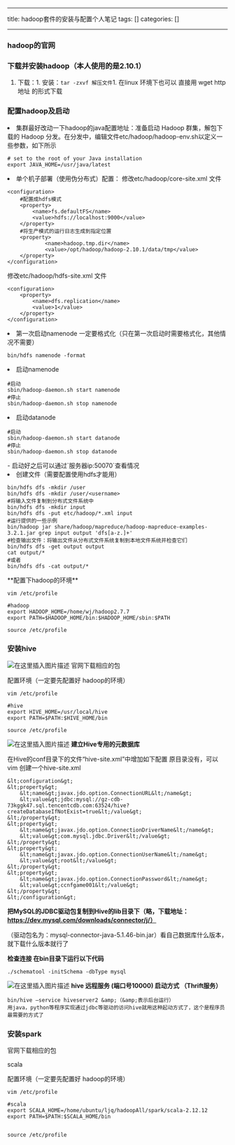 
--- 
title:  hadoop套件的安装与配置个人笔记 
tags: []
categories: [] 

---
### hadoop的官网



### 下载并安装hadoop（本人使用的是2.10.1）
1. 下载：1. 安装：`tar -zxvf 解压文件`1. 在linux 环境下也可以 直接用 wget http地址 的形式下载
### 配置hadoop及启动
<li> 集群最好改动一下hadoop的java配置地址：准备启动 Hadoop 群集，解包下载的 Hadoop 分发。在分发中，编辑文件etc/hadoop/hadoop-env.sh以定义一些参数，如下所示 <pre><code class="prism language-java"># set to the root of your Java installation
export JAVA_HOME=/usr/java/latest
</code></pre> </li><li> 单个机子部署（使用伪分布式）配置： 修改etc/hadoop/core-site.xml 文件 <pre><code class="prism language-java">&lt;configuration&gt;
	#配置成hdfs模式
    &lt;property&gt;
        &lt;name&gt;fs.defaultFS&lt;/name&gt;
        &lt;value&gt;hdfs://localhost:9000&lt;/value&gt;
    &lt;/property&gt;
    #将生产模式的运行日志生成到指定位置
    &lt;property&gt;
            &lt;name&gt;hadoop.tmp.dir&lt;/name&gt;
            &lt;value&gt;/opt/hadoop/hadoop-2.10.1/data/tmp&lt;/value&gt;
    &lt;/property&gt;
&lt;/configuration&gt;
</code></pre> 修改etc/hadoop/hdfs-site.xml 文件 <pre><code class="prism language-java">&lt;configuration&gt;
    &lt;property&gt;
        &lt;name&gt;dfs.replication&lt;/name&gt;
        &lt;value&gt;1&lt;/value&gt;
    &lt;/property&gt;
&lt;/configuration&gt;
</code></pre> </li><li> 第一次启动namenode 一定要格式化（只在第一次启动时需要格式化，其他情况不需要） <pre><code class="prism language-java">bin/hdfs namenode -format
</code></pre> </li><li> 启动namenode <pre><code class="prism language-java">#启动
sbin/hadoop-daemon.sh start namenode
#停止
sbin/hadoop-daemon.sh stop namenode
</code></pre> </li><li> 启动datanode <pre><code class="prism language-java">#启动
sbin/hadoop-daemon.sh start datanode
#停止
sbin/hadoop-daemon.sh stop datanode
</code></pre> </li>-  启动好之后可以通过`服务器ip:50070`查看情况 <li> 创建文件（需要配置使用hdfs才能用） <pre><code class="prism language-java">bin/hdfs dfs -mkdir /user
bin/hdfs dfs -mkdir /user/&lt;username&gt;
#将输入文件复制到分布式文件系统中
bin/hdfs dfs -mkdir input
bin/hdfs dfs -put etc/hadoop/*.xml input
#运行提供的一些示例
bin/hadoop jar share/hadoop/mapreduce/hadoop-mapreduce-examples-3.2.1.jar grep input output 'dfs[a-z.]+'
#检查输出文件：将输出文件从分布式文件系统复制到本地文件系统并检查它们
bin/hdfs dfs -get output output
cat output/*
#或者
bin/hdfs dfs -cat output/*
</code></pre> </li>
**配置下hadoop的环境**

```
vim /etc/profile

#hadoop
export HADOOP_HOME=/home/wj/hadoop2.7.7
export PATH=$HADOOP_HOME/bin:$HADOOP_HOME/sbin:$PATH

source /etc/profile

```

### 安装hive

<img src="https://img-blog.csdnimg.cn/20201122195325210.png?x-oss-process=image/watermark,type_ZmFuZ3poZW5naGVpdGk,shadow_10,text_aHR0cHM6Ly9ibG9nLmNzZG4ubmV0L3UwMTE3NjczMTk=,size_16,color_FFFFFF,t_70#pic_center" alt="在这里插入图片描述"> 官网下载相应的包

配置环境（一定要先配置好 hadoop的环境）

```
vim /etc/profile

#hive  
export HIVE_HOME=/usr/local/hive
export PATH=$PATH:$HIVE_HOME/bin

source /etc/profile

```

<img src="https://img-blog.csdnimg.cn/20201122195538823.png#pic_center" alt="在这里插入图片描述"> **建立Hive专用的元数据库**

>  
 在Hive的conf目录下的文件“hive-site.xml”中增加如下配置 原目录没有，可以vim 创建一个hive-site.xml 


```
&lt;configuration&gt;
&lt;property&gt;
    &lt;name&gt;javax.jdo.option.ConnectionURL&lt;/name&gt;
    &lt;value&gt;jdbc:mysql://gz-cdb-73kggk47.sql.tencentcdb.com:63524/hive?createDatabaseIfNotExist=true&lt;/value&gt;
&lt;/property&gt;
&lt;property&gt;
    &lt;name&gt;javax.jdo.option.ConnectionDriverName&lt;/name&gt;
    &lt;value&gt;com.mysql.jdbc.Driver&lt;/value&gt;
&lt;/property&gt;
&lt;property&gt;
    &lt;name&gt;javax.jdo.option.ConnectionUserName&lt;/name&gt;
    &lt;value&gt;root&lt;/value&gt;
&lt;/property&gt;
&lt;property&gt;
    &lt;name&gt;javax.jdo.option.ConnectionPassword&lt;/name&gt;
    &lt;value&gt;ccnfgame001&lt;/value&gt;
&lt;/property&gt;
&lt;/configuration&gt;

```

**把MySQL的JDBC驱动包复制到Hive的lib目录下（略，下载地址：https://dev.mysql.com/downloads/connector/j/）**

>  
 （驱动包名为：mysql-connector-java-5.1.46-bin.jar）看自己数据库什么版本，就下载什么版本就行了 


**检查连接 在bin目录下运行以下代码**

```
./schematool -initSchema -dbType mysql

```

<img src="https://img-blog.csdnimg.cn/20201123103735723.png?x-oss-process=image/watermark,type_ZmFuZ3poZW5naGVpdGk,shadow_10,text_aHR0cHM6Ly9ibG9nLmNzZG4ubmV0L3UwMTE3NjczMTk=,size_16,color_FFFFFF,t_70#pic_center" alt="在这里插入图片描述"> **hive 远程服务 (端口号10000) 启动方式 （Thrift服务）**

```
bin/hive –service hiveserver2 &amp;（&amp;表示后台运行）
用java，python等程序实现通过jdbc等驱动的访问hive就用这种起动方式了，这个是程序员最需要的方式了

```



### 安装spark

官网下载相应的包

scala

配置环境（一定要先配置好 hadoop的环境）

```
vim /etc/profile

#scala
export SCALA_HOME=/home/ubuntu/ljq/hadoopAll/spark/scala-2.12.12
export PATH=$PATH:$SCALA_HOME/bin


source /etc/profile

```


